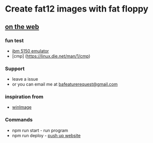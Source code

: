 # Create fat12 images with fat floppy 
## [on the web](fatfloppy.com)


### fun test
* [ibm 5150 emulator](https://www.pcjs.org/software/pcx86/dev/rom/ibm/5150/)
* [cmp] (https://linux.die.net/man/1/cmp)

### Support 
* leave a issue 
* or you can email me at bafeaturerequest@gmail.com

### inspiration from
* [winImage](https://www.winimage.com/download.htm)

### Commands
* npm run start - run program
* npm run deploy - [push up website](https://github.com/gitname/react-gh-pages)